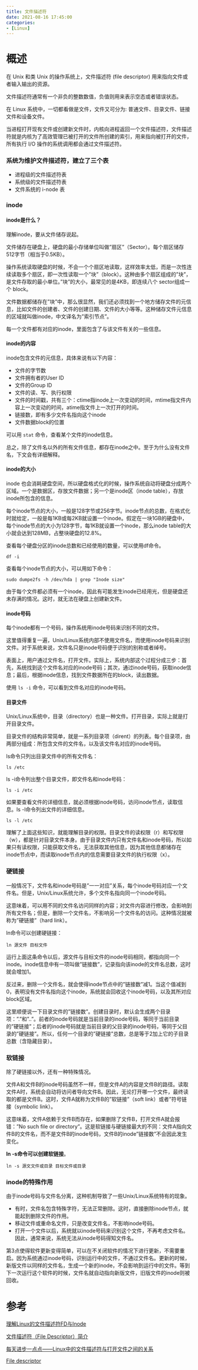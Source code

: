 ```yaml
---
title: 文件描述符
date: 2021-08-16 17:45:00
categories:
- [Linux]
---
```




# 概述

在 Unix 和类 Unix 的操作系统上，文件描述符 (file descriptor) 用来指向文件或者输入输出的资源。

文件描述符通常有一个非负的整数数值，负值则用来表示空态或者错误状态。

在 Linux 系统中，一切都看做是文件，文件又可分为: 普通文件、目录文件、链接文件和设备文件。

当进程打开现有文件或创建新文件时，内核向进程返回一个文件描述符，文件描述符就是内核为了高效管理已被打开的文件所创建的索引，用来指向被打开的文件，所有执行 I/O 操作的系统调用都会通过文件描述符。



### 系统为维护文件描述符，建立了三个表

- 进程级的文件描述符表
- 系统级的文件描述符表
- 文件系统的 i-node 表



### inode

#### inode是什么？

理解inode，要从文件储存说起。

文件储存在硬盘上，硬盘的最小存储单位叫做”扇区”（Sector）。每个扇区储存512字节（相当于0.5KB）。

操作系统读取硬盘的时候，不会一个个扇区地读取，这样效率太低，而是一次性连续读取多个扇区，即一次性读取一个”块”（block）。这种由多个扇区组成的”块”，是文件存取的最小单位。”块”的大小，最常见的是4KB，即连续八个 sector组成一个 block。

文件数据都储存在”块”中，那么很显然，我们还必须找到一个地方储存文件的元信息，比如文件的创建者、文件的创建日期、文件的大小等等。这种储存文件元信息的区域就叫做inode，中文译名为”索引节点”。

每一个文件都有对应的inode，里面包含了与该文件有关的一些信息。

#### inode的内容

inode包含文件的元信息，具体来说有以下内容：

- 文件的字节数
- 文件拥有者的User ID
- 文件的Group ID
- 文件的读、写、执行权限
- 文件的时间戳，共有三个：ctime指inode上一次变动的时间，mtime指文件内容上一次变动的时间，atime指文件上一次打开的时间。
- 链接数，即有多少文件名指向这个inode
- 文件数据block的位置

可以用 `stat` 命令，查看某个文件的inode信息。

总之，除了文件名以外的所有文件信息，都存在inode之中。至于为什么没有文件名，下文会有详细解释。

#### inode的大小

inode 也会消耗硬盘空间，所以硬盘格式化的时候，操作系统自动将硬盘分成两个区域。一个是数据区，存放文件数据；另一个是inode区（inode table），存放inode所包含的信息。

每个inode节点的大小，一般是128字节或256字节。inode节点的总数，在格式化时就给定，一般是每1KB或每2KB就设置一个inode。假定在一块1GB的硬盘中，每个inode节点的大小为128字节，每1KB就设置一个inode，那么inode table的大小就会达到128MB，占整块硬盘的12.8%。

查看每个硬盘分区的inode总数和已经使用的数量，可以使用df命令。

```shell
df -i
```



查看每个inode节点的大小，可以用如下命令：

```
sudo dumpe2fs -h /dev/hda | grep "Inode size"
```

由于每个文件都必须有一个inode，因此有可能发生inode已经用光，但是硬盘还未存满的情况。这时，就无法在硬盘上创建新文件。

#### inode号码

每个inode都有一个号码，操作系统用inode号码来识别不同的文件。

这里值得重复一遍，Unix/Linux系统内部不使用文件名，而使用inode号码来识别文件。对于系统来说，文件名只是inode号码便于识别的别称或者绰号。

表面上，用户通过文件名，打开文件。实际上，系统内部这个过程分成三步：首先，系统找到这个文件名对应的inode号码；其次，通过inode号码，获取inode信息；最后，根据inode信息，找到文件数据所在的block，读出数据。

使用 `ls -i` 命令，可以看到文件名对应的inode号码。

#### 目录文件

Unix/Linux系统中，目录（directory）也是一种文件。打开目录，实际上就是打开目录文件。

目录文件的结构非常简单，就是一系列目录项（dirent）的列表。每个目录项，由两部分组成：所包含文件的文件名，以及该文件名对应的inode号码。

ls命令只列出目录文件中的所有文件名：

```
ls /etc
```

ls -i命令列出整个目录文件，即文件名和inode号码：

```
ls -i /etc
```

如果要查看文件的详细信息，就必须根据inode号码，访问inode节点，读取信息。ls -l命令列出文件的详细信息。

```
ls -l /etc
```

理解了上面这些知识，就能理解目录的权限。目录文件的读权限（r）和写权限（w），都是针对目录文件本身。由于目录文件内只有文件名和inode号码，所以如果只有读权限，只能获取文件名，无法获取其他信息，因为其他信息都储存在inode节点中，而读取inode节点内的信息需要目录文件的执行权限（x）。



### 硬链接

一般情况下，文件名和inode号码是”一一对应”关系，每个inode号码对应一个文件名。但是，Unix/Linux系统允许，多个文件名指向同一个inode号码。

这意味着，可以用不同的文件名访问同样的内容；对文件内容进行修改，会影响到所有文件名；但是，删除一个文件名，不影响另一个文件名的访问。这种情况就被称为”硬链接”（hard link）。

ln命令可以创建硬链接：

```
ln 源文件 目标文件
```

运行上面这条命令以后，源文件与目标文件的inode号码相同，都指向同一个inode。inode信息中有一项叫做”链接数”，记录指向该inode的文件名总数，这时就会增加1。

反过来，删除一个文件名，就会使得inode节点中的”链接数”减1。当这个值减到0，表明没有文件名指向这个inode，系统就会回收这个inode号码，以及其所对应block区域。

这里顺便说一下目录文件的”链接数”。创建目录时，默认会生成两个目录项：”.”和”..”。前者的inode号码就是当前目录的inode号码，等同于当前目录的”硬链接”；后者的inode号码就是当前目录的父目录的inode号码，等同于父目录的”硬链接”。所以，任何一个目录的”硬链接”总数，总是等于2加上它的子目录总数（含隐藏目录）。



### 软链接

除了硬链接以外，还有一种特殊情况。

文件A和文件B的inode号码虽然不一样，但是文件A的内容是文件B的路径。读取文件A时，系统会自动将访问者导向文件B。因此，无论打开哪一个文件，最终读取的都是文件B。这时，文件A就称为文件B的”软链接”（soft link）或者”符号链接（symbolic link）。

这意味着，文件A依赖于文件B而存在，如果删除了文件B，打开文件A就会报错：”No such file or directory”。这是软链接与硬链接最大的不同：文件A指向文件B的文件名，而不是文件B的inode号码，文件B的inode”链接数”不会因此发生变化。

**ln -s命令可以创建软链接**。

```
ln -s 源文文件或目录 目标文件或目录
```



### inode的特殊作用

由于inode号码与文件名分离，这种机制导致了一些Unix/Linux系统特有的现象。

- 有时，文件名包含特殊字符，无法正常删除。这时，直接删除inode节点，就能起到删除文件的作用。
- 移动文件或重命名文件，只是改变文件名，不影响inode号码。
- 打开一个文件以后，系统就以inode号码来识别这个文件，不再考虑文件名。因此，通常来说，系统无法从inode号码得知文件名。

第3点使得软件更新变得简单，可以在不关闭软件的情况下进行更新，不需要重启。因为系统通过inode号码，识别运行中的文件，不通过文件名。更新的时候，新版文件以同样的文件名，生成一个新的inode，不会影响到运行中的文件。等到下一次运行这个软件的时候，文件名就自动指向新版文件，旧版文件的inode则被回收。



# 参考

[理解Linux的文件描述符FD与Inode](https://zhuanlan.zhihu.com/p/143430585)

[文件描述符（File Descriptor）简介](https://segmentfault.com/a/1190000009724931)

[每天进步一点点——Linux中的文件描述符与打开文件之间的关系](http://blog.csdn.net/cywosp/article/details/38965239)

[File descriptor](https://en.wikipedia.org/wiki/File_descriptor)

